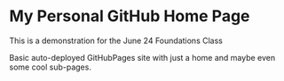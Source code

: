 # My Personal GitHub Home Page

This is a demonstration for the June 24 Foundations Class

Basic auto-deployed GitHubPages site with just a home and maybe even some cool sub-pages.